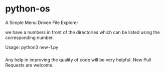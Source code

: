 # python-os
A Simple Menu Driven File Explorer

we have a numbers in front of the directories which can be listed using the corresponding number.

Usage:
        python3 new-1.py
        


#####
Any help in improving the quality of code will be very helpful. New Pull Requests are welcome.
